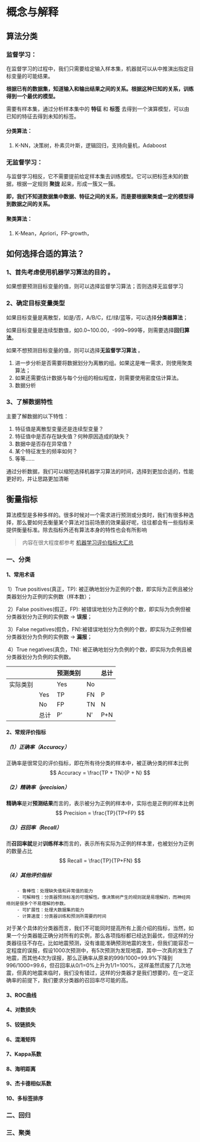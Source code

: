 # 概念与解释



## 算法分类

### 监督学习：

在监督学习的过程中，我们只需要给定输入样本集，机器就可以从中推演出指定目标变量的可能结果。

**根据已有的数据集，知道输入和输出结果之间的关系。根据这种已知的关系，训练得到一个最优的模型。**

需要有样本集，通过分析样本集中的 **特征** 和 **标签** 去得到一个演算模型，可以由已知的特征去得到未知的标签。

#### 分类算法：

1. K-NN，决策树，朴素贝叶斯，逻辑回归，支持向量机，Adaboost





### 无监督学习：

与监督学习相反，它不需要提前给定样本集去训练模型。它可以把标签未知的数据，根据一定规则 **聚拢** 起来，形成一簇又一簇。

**即，我们不知道数据集中数据、特征之间的关系，而是要根据聚类或一定的模型得到数据之间的关系。**

#### 聚类算法：

1. K-Mean，Apriori，FP-growth，





## 如何选择合适的算法？

### 1、首先考虑使用机器学习算法的**目的** 。

如果想要预测目标变量的值，则可以选择监督学习算法；否则选择无监督学习



### 2、确定目标变量类型

如果目标变量是离散型，如是/否，A/B/C，红/绿/蓝等，可以选择**分类器算法**；

如果目标变量是连续型数值，如0.0~100.00，-999~999等，则需要选择**回归算法**。

如果不想预测目标变量的值，则可以选择**无监督学习算法** 。

1. 进一步分析是否需要将数据划分为离散的组。如果这是唯一需求，则使用聚类算法；
2. 如果还需要估计数据与每个分组的相似程度，则需要使用密度估计算法。
3. 数据分析



### 3、了解数据特性

主要了解数据的以下特性：

1. 特征值是离散型变量还是连续型变量？
2. 特征值中是否存在缺失值？何种原因造成的缺失？
3. 数据中是否存在异常值？
4. 某个特征发生的频率如何？
5. 等等……

通过分析数据，我们可以缩短选择机器学习算法的时间，选择到更加合适的，性能更好的，并让思路更加清晰



## 衡量指标

​		算法模型是多种多样的。很多时候对一个需求进行预测或分类时，我们有很多种选择，那么要如何去衡量某个算法对当前场景的效果最好呢，往往都会有一些指标来提供衡量标准。除去指标外还有算法本身的特性也会有所影响

> ​		内容在很大程度都参考 [机器学习评价指标大汇总](https://zhaokv.com/machine_learning/2016/03/ml-metric.html)

### 一、分类



#### 1、常用术语

​	1）True positives(真正，TP): 被正确地划分为正例的个数，即实际为正例且被分类器划分为正例的实例数（样本数）；

​	2）False positives(假正，FP): 被错误地划分为正例的个数，即实际为负例但被分类器划分为正例的实例数 → **误报**；

​	3）False negatives(假负，FN):被错误地划分为负例的个数，即实际为正例但被分类器划分为负例的实例数 → **漏报**；

​	4）True negatives(真负，TN): 被正确地划分为负例的个数，即实际为负例且被分类器划分为负例的实例数。

|          |      | 预测类别 |      | 总计 |
| -------- | ---- | -------- | ---- | ---- |
| 实际类别 |      | Yes      | No   |      |
|          | Yes  | TP       | FN   | P    |
|          | No   | FP       | TN   | N    |
|          | 总计 | P'       | N'   | P+N  |



#### 2、常规评价指标

##### 	（1）正确率（Accuracy）

​			正确率是很常见的评价指标，即在所有待分类的样本中，被正确分类的样本比例
$$
Accuracy = \frac{TP + TN}{P + N}
$$

##### 	（2）精确率（precision）

​			**精确率**是对**预测结果**而言的，表示被分为正例的样本中，实际也是正例的样本比例
$$
Precision = \frac{TP}{TP+FP}
$$

##### 	（3）召回率（Recall）

​			而**召回率就**是对**训练样本**而言的，表示所有实际为正例的样本里，也被划分为正例的数量占比
$$
Recall = \frac{TP}{TP+FN}
$$


##### 	（4）其他评价指标

		- 鲁棒性：处理缺失值和异常值的能力
		- 可解释性：分类器预测标准的可理解性。像决策树产生的规则就是易理解的，而神经网络则是很多个不易理解的参数。
		- 可扩展性：处理大数据集的能力
		- 计算速度：分类器训练和预测所需要的时间





​		对于某个具体的分类器而言，我们不可能同时提高所有上面介绍的指标，当然，如果一个分类器能正确分对所有的实例，那么各项指标都已经达到最优，但这样的分类器往往不存在。比如地震预测，没有谁能准确预测地震的发生，但我们能容忍一定程度的误报，假设1000次预测中，有5次预测为发现地震，其中一次真的发生了地震，而其他4次为误报，那么正确率从原来的999/1000=99.9%下降到996/1000=99.6，但召回率从0/1=0%上升为1/1=100%，这样虽然谎报了几次地震，但真的地震来临时，我们没有错过，这样的分类器才是我们想要的，在一定正确率的前提下，我们要求分类器的召回率尽可能的高。



#### 3、ROC曲线



#### 4、对数损失



#### 5、铰链损失



#### 6、混淆矩阵



#### 7、Kappa系数



#### 8、海明距离



#### 9、杰卡德相似系数



#### 10、多标签排序



### 二、回归



### 三、聚类